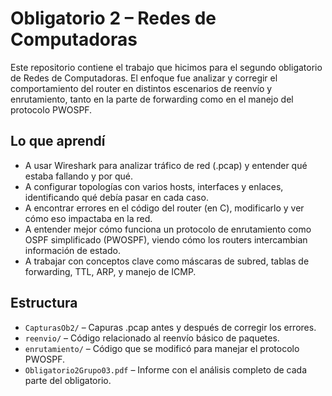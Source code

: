 # Obligatorio 2 – Redes de Computadoras

Este repositorio contiene el trabajo que hicimos para el segundo obligatorio de Redes de Computadoras. El enfoque fue analizar y corregir el comportamiento del router en distintos escenarios de reenvío y enrutamiento, tanto en la parte de forwarding como en el manejo del protocolo PWOSPF.

## Lo que aprendí

- A usar Wireshark para analizar tráfico de red (.pcap) y entender qué estaba fallando y por qué.
- A configurar topologías con varios hosts, interfaces y enlaces, identificando qué debía pasar en cada caso.
- A encontrar errores en el código del router (en C), modificarlo y ver cómo eso impactaba en la red.
- A entender mejor cómo funciona un protocolo de enrutamiento como OSPF simplificado (PWOSPF), viendo cómo los routers intercambian información de estado.
- A trabajar con conceptos clave como máscaras de subred, tablas de forwarding, TTL, ARP, y manejo de ICMP.

## Estructura

- `CapturasOb2/` – Capuras .pcap antes y después de corregir los errores.
- `reenvio/` – Código relacionado al reenvío básico de paquetes.
- `enrutamiento/` – Código que se modificó para manejar el protocolo PWOSPF.
- `Obligatorio2Grupo03.pdf` – Informe con el análisis completo de cada parte del obligatorio.

